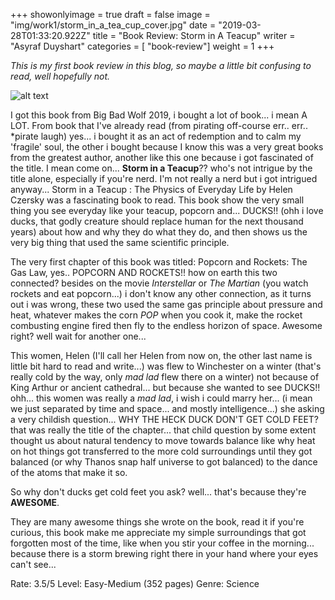 +++
showonlyimage = true
draft = false
image = "img/work1/storm_in_a_tea_cup_cover.jpg"
date = "2019-03-28T01:33:20.922Z"
title = "Book Review: Storm in A Teacup"
writer = "Asyraf Duyshart"
categories = [ "book-review"]
weight = 1
+++

*This is my first book review in this blog, so maybe a little bit confusing to read, well hopefully not.*

![alt text](https://firebasestorage.googleapis.com/v0/b/asyraf-blog.appspot.com/o/blog%2Fmisc%2FIMG_20190308_062505.jpg?alt=media&token=7875759e-7c53-4c67-be69-f087e47db1ba)

I got this book from Big Bad Wolf 2019, i bought a lot of book... i mean A LOT. From book that I've already read (from pirating off-course err.. err.. *pirate laugh) yes... i bought it as an act of redemption and to calm my 'fragile' soul, the other i bought because I know this was a very great books from the greatest author, another like this one because i got fascinated of the title.
I mean come on... **Storm in a Teacup**?? who's not intrigue by the title alone, especially if you're nerd. I'm not really a nerd but i got intrigued anyway...
Storm in a Teacup : The Physics of Everyday Life by Helen Czersky was a fascinating book to read. This book show the very small thing you see everyday like your teacup, popcorn and... DUCKS!! (ohh i love ducks, that godly creature should replace human for the next thousand years) about how and why they do what they do, and then shows us the very big thing that used the same scientific principle.

The very first chapter of this book was titled: Popcorn and Rockets: The Gas Law, yes.. POPCORN AND ROCKETS!! how on earth this two connected? besides on the movie *Interstellar* or *The Martian* (you watch rockets and eat popcorn...) i don't know any other connection, as it turns out i was wrong, these two used the same gas principle about pressure and heat, whatever makes the corn *POP* when you cook it, make the rocket combusting engine fired then fly to the endless horizon of space. Awesome right? well wait for another one...

This women, Helen (I'll call her Helen from now on, the other last name is little bit hard to read and write...) was flew to Winchester on a winter (that's really cold by the way, only *mad lad* flew there on a winter) not because of King Arthur or ancient cathedral... but because she wanted to see DUCKS!! ohh... this women was really a *mad lad*, i wish i could marry her... (i mean we just separated by time and space... and mostly intelligence...) she asking a very childish question... WHY THE HECK DUCK DON'T GET COLD FEET? that was really the title of the chapter... that child question by some extent thought us about natural tendency to move towards balance like why heat on hot things got transferred to the more cold surroundings until they got balanced (or why Thanos snap half universe to got balanced) to the dance of the atoms that make it so. 

So why don't ducks get cold feet you ask? well... that's because they're **AWESOME**.

They are many awesome things she wrote on the book, read it if you're curious, this book make me appreciate my simple surroundings that got forgotten most of the time, like when you stir your coffee in the morning... because there is a storm brewing right there in your hand where your eyes can't see...

Rate: 3.5/5
Level: Easy-Medium (352 pages)
Genre: Science